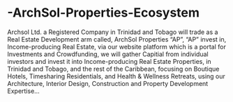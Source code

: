 # -ArchSol-Properties-Ecosystem
Archsol Ltd. a Registered Company in Trinidad and Tobago will trade as a Real Estate Development arm called,  ArchSol Properties “AP”,   “AP” invest in, Income-producing Real Estate, via our website platform which is a portal for Investments and Crowdfunding, we will gather Capitial from individual investors and invest it into Income-producing Real Estate Properties, in Trinidad and Tobago, and the rest of the Caribbean, focusing on Boutique Hotels,  Timesharing Residentials, and Health & Wellness Retreats, using our Architecture, Interior Design, Construction and Property Development Expertise... 
